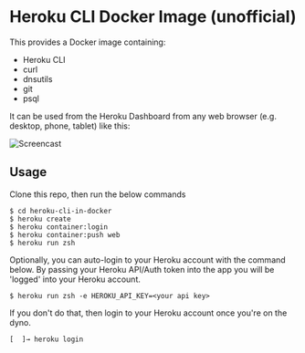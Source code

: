 # Heroku CLI Docker Image (unofficial)

This provides a Docker image containing:

* Heroku CLI
* curl
* dnsutils
* git
* psql

It can be used from the Heroku Dashboard from any web browser (e.g. desktop, phone, tablet) like this:

[]()
![Screencast](screencast.gif "Screencast")

## Usage

Clone this repo, then run the below commands

```
$ cd heroku-cli-in-docker
$ heroku create
$ heroku container:login
$ heroku container:push web
$ heroku run zsh
```

Optionally, you can auto-login to your Heroku account with the command below. By passing your Heroku API/Auth token into the app you will be 'logged' into
your Heroku account.

```
$ heroku run zsh -e HEROKU_API_KEY=<your api key>
```

If you don't do that, then login to your Heroku account once you're on the dyno.

```
[  ]→ heroku login
```
